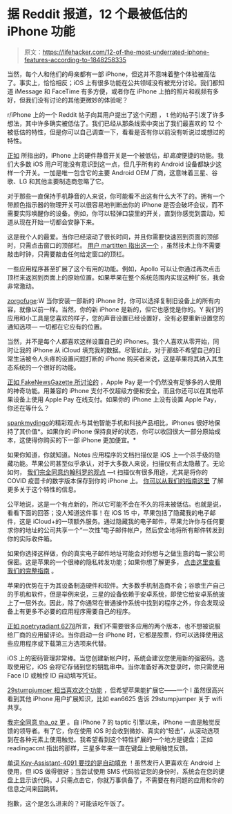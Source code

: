 # 据 Reddit 报道，12 个最被低估的 iPhone 功能

> 原文：<https://lifehacker.com/12-of-the-most-underrated-iphone-features-according-to-1848258335>

当然，每个人和他们的母亲都有一部 iPhone，但这并不意味着整个体验被高估了。事实上，恰恰相反；iOS 上有很多功能在公共领域没有被充分讨论。我们都知道 iMessage 和 FaceTime 有多方便，或者你在 iPhone 上拍的照片和视频有多好，但我们没有讨论的其他更微妙的体验呢？

r/iPhone 上的一个 Reddit 帖子向其用户提出了这个问题 ， t 他的帖子引发了许多想法，其中许多确实被低估了。我们已经从那条线索中突出了我们最喜欢的 12 个被低估的特性，但是你可以自己调查一下，看看是否有你以前没有听说过或想过的特性。

[正如](https://www.reddit.com/r/iphone/comments/rkqagh/comment/hpbcrpq/?utm_source=share&utm_medium=web2x&context=3) 所指出的，iPhone 上的硬件静音开关是一个被低估，却*高度*便捷的功能。我们大多数 iOS 用户可能没有意识到这一点，但几乎所有的 Android 设备都缺少这样一个开关。一加是唯一包含它的主要 Android OEM 厂商，这意味着三星、谷歌、LG 和其他主要制造商忽略了它。

对于那些一直保持手机静音的人来说，你可能看不出这有什么大不了的。拥有一个带颜色指示器的物理开关可以很容易地判断出你的 iPhone 是否会破坏会议，而不需要实际唤醒你的设备。例如，你可以轻弹口袋里的开关，直到你感觉到震动，知道从现在开始一切都会安静下来。

这是我个人的最爱。当你已经滚动了很长时间，并且你需要快速回到页面的顶部时，只需点击窗口的顶部栏。 [用户 martitten 指出这一个](https://www.reddit.com/r/iphone/comments/rkqagh/comment/hpc19pf/?utm_source=share&utm_medium=web2x&context=3) ，虽然技术上你不需要敲击时钟，只需要敲击任何给定窗口的顶栏。

一些应用程序甚至扩展了这个有用的功能。例如，Apollo 可以让你通过再次点击顶栏来返回到页面上的原始位置。如果苹果在整个系统范围内实现这种扩张，我会非常激动。

[zorgofuge](https://www.reddit.com/r/iphone/comments/rkqagh/comment/hpbflr9/?utm_source=share&utm_medium=web2x&context=3):W 当你安装一部新的 iPhone 时，你可以选择复制旧设备上的所有内容，就像以前一样。当然，你的新 iPhone 是新的，但它也感觉是你的。Y 我们的应用和小工具是您喜欢的样子，您的声音设置已经设置好，没有必要重新设置您的通知选项— 一切都在它应有的位置。

当然，并不是每个人都喜欢这样设置自己的 iPhones。我个人喜欢从零开始，同时让我的 iPhone 从 iCloud 填充我的数据。尽管如此，对于那些不希望自己的日常生活被令人头疼的设置问题打断的 iPhone 购买者来说，这是苹果将其纳入其生态系统的一个很好的功能。

[正如 FakeNewsGazette 所讨论的](https://www.reddit.com/r/iphone/comments/rkqagh/comment/hpbas4u/?utm_source=share&utm_medium=web2x&context=3) ，Apple Pay 是一个仍然没有足够多的人使用的神奇功能。用兼容的 iPhone 支付不仅超级方便和安全，而且你还可以在其他苹果设备上使用 Apple Pay 在线支付。如果你的 iPhone 上没有设置 Apple Pay，你还在等什么？

[spankmydingo](https://www.reddit.com/r/iphone/comments/rkqagh/comment/hpb2glb/?utm_source=share&utm_medium=web2x&context=3)的精彩观点:与其他智能手机和科技产品相比，iPhones 很好地保持了其价值*。如果你的 iPhone 保持良好的状态，你可以收回很大一部分原始成本，这使得你购买的下一部 iPhone 更加便宜。*

如果你知道，你就知道。Notes 应用程序的文档扫描仪是 iOS 上一个杀手级的隐藏功能。苹果公司甚至似乎承认，对于大多数人来说，扫描仪有点太隐蔽了。无论如何， [我们完全同意约翰科罗的观点](https://www.reddit.com/r/iphone/comments/rkqagh/comment/hpbyomu/?utm_source=share&utm_medium=web2x&context=3) —t 扫描仪有很多用途，尤其是将你的 COVID 疫苗卡的数字版本保存到你的 iPhone 上。 [你可以从我们的指南这里](https://lifehacker.com/how-to-scan-documents-with-ios-11-s-notes-app-1819323276) 了解更多关于这个特性的信息。

公平地说，这是一个有点新的，所以它可能不会在不久的将来被低估。也就是说，看看下面的回答；没人知道这件事！在 iOS 15 中，苹果包括了隐藏我的电子邮件，这是 iCloud+的一项额外服务。通过隐藏我的电子邮件，苹果允许你与任何要求你的地址的公司共享一个“一次性”电子邮件帐户，然后安全地将所有邮件转发到你的实际收件箱。

如果你选择这样做，你的真实电子邮件地址可能会对你想与之做生意的每一家公司保密。这是苹果的一个很棒的隐私转发功能；如果你想了解更多， [点击这里查看我们的完整指南](https://lifehacker.com/how-to-get-a-burner-email-address-with-icloud-s-hide-my-1847553382) 。

苹果的优势在于为其设备制造硬件和软件。大多数手机制造商不会；谷歌生产自己的手机和软件，但是举例来说，三星的设备依赖于安卓系统，即使它给安卓系统披上了一层外衣。因此，除了你通常在普通操作系统中找到的程序之外，你会发现设备上有更多不必要的应用程序需要自己的程序。

[正如 poetryradiant 6278](https://www.reddit.com/r/iphone/comments/rkqagh/comment/hpb5axo/?utm_source=share&utm_medium=web2x&context=3)所言，我们不需要很多应用的两个版本，也不想被说服给厂商的应用留评论。当你启动一台 iPhone 时，它都是股票，你可以选择使用这些应用程序或下载第三方选项来代替。

iOS 上的密码管理非常棒。当您创建新帐户时，系统会建议您使用新的强密码。选取使用它，iOS 会将它存储到您的钥匙串中。当你准备好再次登录时，你只需使用 Face ID 或触控 ID 自动填写凭证。

[29stumpjumper 相当喜欢这个功能](https://www.reddit.com/r/iphone/comments/rkqagh/comment/hpb8jsw/?utm_source=share&utm_medium=web2x&context=3) ，但希望苹果能扩展它——一个 l 虽然很高兴看到其他 iPhone 用户扩展知识，比如 ean6625 告诉 29stumpjumper 关于 wifi 共享。

[我完全同意 tha_oz 更](https://www.reddit.com/r/iphone/comments/rkqagh/comment/hpb7rft/?utm_source=share&utm_medium=web2x&context=3) 。自 iPhone 7 的 taptic 引擎以来，iPhone 一直是触觉反馈的领导者。有了它，你在使用 iOS 时会收到微妙、真实的“轻击”，从滚动选项到在各种元素上使用触觉。我希望看到这个特性扩展的一个地方是键盘；正如 readingaccnt 指出的那样，三星多年来一直在键盘上使用触觉反馈。

[单词 Key-Assistant-4091 要找的是自动填充](https://www.reddit.com/r/iphone/comments/rkqagh/comment/hpcdfxl/?utm_source=share&utm_medium=web2x&context=3) ！虽然发行人更喜欢在 Android 上使用，但 iOS 做得很好；当尝试使用 SMS 代码验证您的身份时，系统会在您的键盘上显示该代码。J 只需点击它，你就万事俱备了，不需要在有问题的应用和你的信息之间来回跳转。

抱歉，这个是怎么进来的？可能该吃午饭了。